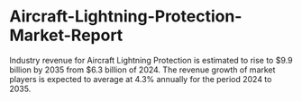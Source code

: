 # Aircraft-Lightning-Protection-Market-Report
Industry revenue for Aircraft Lightning Protection is estimated to rise to $9.9 billion by 2035 from $6.3 billion of 2024. The revenue growth of market players is expected to average at 4.3% annually for the period 2024 to 2035.

